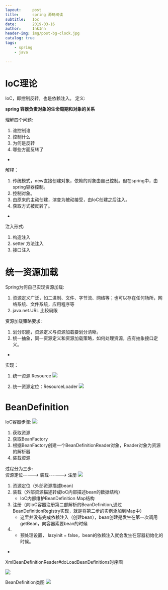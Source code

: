 ```yaml
---
layout:     post
title:      spring 源码阅读
subtitle:   Ioc
date:       2019-03-16
author:     InkInn
header-img: img/post-bg-clock.jpg
catalog: true
tags:
    - spring
    - java
    
---
```



# IoC理论
IoC，即控制反转，也是依赖注入。
定义: 

**spring 容器负责对象的生命周期和对象的关系**

理解四个问题:

1. 谁控制谁
2. 控制什么
3. 为何是反转
4. 哪些方面反转了


-
解释：

1. 传统模式，new直接创建对象，依赖的对象由自己控制。但在spring中，由spring容器控制。
2. 控制对象。
3. 由原来的主动创建，演变为被动接受，由IoC创建之后注入。
4. 获取方式被反转了。


-
注入形式:

1. 构造注入
2. setter 方法注入
3. 接口注入

# 统一资源加载
Spring为何自己实现资源加载:

1. 资源定义广泛，如二进制、文件、字节流、网络等；也可以存在任何场所，网络系统、文件系统，应用程序等
2. java.net.URL 比较局限

资源加载策略要求:

1. 划分职能，资源定义与资源加载要划分清晰。
2. 统一抽象，同一资源定义和资源加载策略，如何处理资源，应有抽象接口定义。

-
实现：

1. 统一资源 Resource
![](https://ws3.sinaimg.cn/large/006tKfTcgy1g14lqomq03j30sp09i74w.jpg)

2. 统一资源定位：ResourceLoader
![](https://ws3.sinaimg.cn/large/006tKfTcgy1g14m8r87a1j30yf09d3zh.jpg)


# BeanDefinition

IoC容器步骤:
![](https://ws4.sinaimg.cn/large/006tKfTcgy1g14mnpbgh7j31e005a760.jpg)

1. 获取资源
2. 获取BeanFactory
3. 根据BeanFactory创建一个BeanDefinitionReader对象，Reader对象为资源的解析器
4. 装载资源

过程分为三步:  
资源定位-----> 装载------> 注册
![](https://ws1.sinaimg.cn/large/006tKfTcgy1g14mrf7nncj30v408yaak.jpg)

1. 资源定位（外部资源描述bean）
2. 装载（外部资源描述转成IoC内部描述bean的数据结构）
	- IoC内部维护BeanDefinition Map结构
3. 注册（向IoC容器注册第二部解析的BeanDefinition,通过BeanDefinitionRegistry实现，就是将第二步的实例添加到Map中）
	- 这里并没有完成依赖注入（创建bean），bean创建是发生在第一次调用getBean，向容器索要bean的时候
1. 	- 预处理设置， lazyinit = false，bean的依赖注入就会发生在容器初始化的时候。

-

XmlBeanDefinitionReader#doLoadBeanDefinitions时序图

![](https://ws3.sinaimg.cn/large/006tKfTcgy1g14pa3roxcj30wa0u07ap.jpg)


BeanDefinition类图
![](https://ws3.sinaimg.cn/large/006tKfTcgy1g14r4sb7npj30m90bjmxq.jpg)


